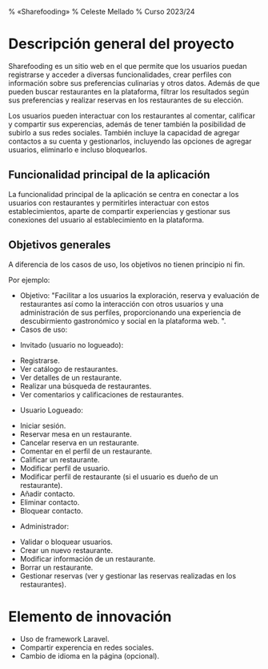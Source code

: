 % «Sharefooding»
% Celeste Mellado
% Curso 2023/24

# Descripción general del proyecto

Sharefooding es un sitio web en el que permite que los usuarios puedan registrarse y acceder a diversas funcionalidades, crear perfiles con información sobre sus preferencias culinarias y otros datos. Además de que pueden buscar restaurantes en la plataforma, filtrar los resultados según sus preferencias y realizar reservas en los restaurantes de su elección.

Los usuarios pueden interactuar con los restaurantes al comentar, calificar y compartir sus experencias, además de tener también la posibilidad de subirlo a sus redes sociales. También incluye la capacidad de agregar contactos a su cuenta y gestionarlos, incluyendo las opciones de agregar usuarios, eliminarlo e incluso bloquearlos.

## Funcionalidad principal de la aplicación

La funcionalidad principal de la aplicación se centra en conectar a los usuarios con restaurantes y permitirles interactuar con estos establecimientos, aparte de compartir experiencias y gestionar sus conexiones del usuario al establecimiento en la plataforma.

## Objetivos generales

A diferencia de los casos de uso, los objetivos no tienen principio ni fin.

Por ejemplo:

* Objetivo: "Facilitar a los usuarios la exploración, reserva y evaluación de restaurantes así como la interacción con otros usuarios y una administración de sus perfiles, proporcionando una experiencia de descubirmiento gastronómico y social en la plataforma web. ".
* Casos de uso: 

- Invitado (usuario no logueado):

* Registrarse.
* Ver catálogo de restaurantes.
* Ver detalles de un restaurante.
* Realizar una búsqueda de restaurantes.
* Ver comentarios y calificaciones de restaurantes.

- Usuario Logueado:

* Iniciar sesión.
* Reservar mesa en un restaurante.
* Cancelar reserva en un restaurante.
* Comentar en el perfil de un restaurante.
* Calificar un restaurante.
* Modificar perfil de usuario.
* Modificar perfil de restaurante (si el usuario es dueño de un restaurante).
* Añadir contacto.
* Eliminar contacto.
* Bloquear contacto.

- Administrador: 

* Validar o bloquear usuarios.
* Crear un nuevo restaurante.
* Modificar información de un restaurante.
* Borrar un restaurante.
* Gestionar reservas (ver y gestionar las reservas realizadas en los restaurantes).

# Elemento de innovación

* Uso de framework Laravel.
* Compartir experencia en redes sociales.
* Cambio de idioma en la página (opcional).
